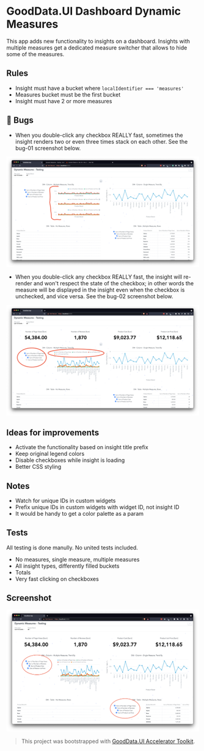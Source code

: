 # GoodData.UI Dashboard Dynamic Measures

This app adds new functionality to insights on a dashboard. Insights with multiple measures get a dedicated measure switcher that allows to hide some of the measures.

## Rules

* Insight must have a bucket where `localIdentifier === 'measures'`
* Measures bucket must be the first bucket
* Insight must have 2 or more measures

## 🦠 Bugs

* When you double-click any checkbox REALLY fast, sometimes the insight renders two or even three times stack on each other. See the bug-01 screenshot below.

![bug-01](public/bug-01.png)

* When you double-click any checkbox REALLY fast, the insight will re-render and won't respect the state of the checkbox; in other words the measure will be displayed in the insight even when the checkbox is unchecked, and vice versa. See the bug-02 screenshot below.

![bug-02](public/bug-02.png)

## Ideas for improvements

* Activate the functionality based on insight title prefix
* Keep original legend colors
* Disable checkboxes while insight is loading
* Better CSS styling

## Notes

* Watch for unique IDs in custom widgets
* Prefix unique IDs in custom widgets with widget ID, not insight ID
* It would be handy to get a color palette as a param

## Tests

All testing is done manully. No united tests included.

* No measures, single measure, multiple measures
* All insight types, differently filled buckets
* Totals
* Very fast clicking on checkboxes

## Screenshot

![homepage](public/home.png)

> This project was bootstrapped with [GoodData.UI Accelerator Toolkit](https://sdk.gooddata.com/gooddata-ui/docs/create_new_application.html).
